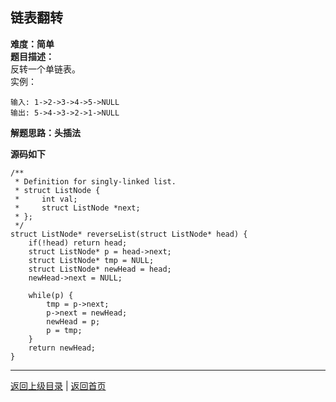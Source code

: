 <!--
{
	"author": "lxf",
	"title": "链表翻转",
	"date": "2019-06-10 04:26:33",
	"category": "数据结构与算法"
}
-->

链表翻转
------------------------------------------------------------
**难度：简单**  
**题目描述：**  
反转一个单链表。  
实例：  
  ```
  输入: 1->2->3->4->5->NULL
  输出: 5->4->3->2->1->NULL
  ```

**解题思路：头插法**

**源码如下**
```
/**
 * Definition for singly-linked list.
 * struct ListNode {
 *     int val;
 *     struct ListNode *next;
 * };
 */
struct ListNode* reverseList(struct ListNode* head) {
    if(!head) return head;
    struct ListNode* p = head->next;
    struct ListNode* tmp = NULL;
    struct ListNode* newHead = head;
    newHead->next = NULL;
    
    while(p) {
        tmp = p->next;
        p->next = newHead;
        newHead = p;
        p = tmp;
    }
    return newHead;
}
```
------------------------------------------------------------
[返回上级目录](./../../../../categories/数据结构与算法/README.md)  |
[返回首页](./../../../../README.md)